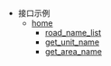 - 接口示例
  - [home](apis/home.md)
    - [road_name_list](apis/home.md?id=road_name_list)
    - [get_unit_name](apis/home.md?id=get_unit_name)
    - [get_area_name](apis/home.md?id=get_area_name)
